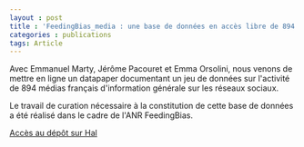 ```yaml
---
layout : post
title : 'FeedingBias_media : une base de données en accès libre de 894 médias français actifs sur les réseaux socio-numériques'.
categories : publications
tags: Article
---
```


Avec Emmanuel Marty, Jérôme Pacouret et Emma Orsolini, nous venons de mettre en ligne un datapaper documentant un jeu de données sur l'activité de 894 médias français d'information générale sur les réseaux sociaux.

Le travail de curation nécessaire à la constitution de cette base de données a été réalisé dans le cadre de l'ANR FeedingBias.

[Accès au dépôt sur Hal](https://hal.science/hal-04637367)

<object data="https://shs.hal.science/halshs-04786136v1/file/Feeding%20Bias%2C%20working%20paper%2C%20feedingbias_media.pdf" height = "1200" width = "900" type='application/pdf'></object>
